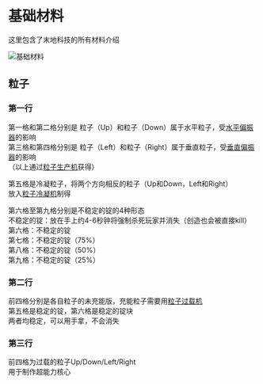 # 基础材料

这里包含了末地科技的所有材料介绍

![基础材料](https://gzassets.cn/minecraft/plugin/slimefun/wiki/addons/images/transc-endence/page.png ':size=50%')

## 粒子

### 第一行

第一格和第二格分别是 粒子（Up）和粒子（Down）属于水平粒子，受[水平偏振器](./Polarizer)的影响  
第三格和第四格分别是 粒子（Left）和粒子（Right）属于垂直粒子，受[垂直偏振器](./Polarizer)的影响  
（以上通过[粒子生产机](./Quirp-Oscillator)获得） 
 
第五格是冷凝粒子，将两个方向相反的粒子（Up和Down，Left和Right）  
放入[粒子冷凝机](./Quirp-Annihilator)制得  

第六格至第九格分别是不稳定的锭的4种形态  
不稳定的锭：放在手上约4-6秒钟将强制杀死玩家并消失（创造也会被直接kill）  
第六格：不稳定的锭  
第七格：不稳定的锭（75%）	  
第八格：不稳定的锭（50%）  
第九格：不稳定的锭（25%）  

### 第二行

前四格分别是各自粒子的未充能版，充能粒子需要用[粒子过载机](./Zot-Overloader)  
第五格是稳定的锭，第六格是稳定的锭块  
两者均稳定，可以用手拿，不会消失  

### 第三行

前四格为过载的粒子Up/Down/Left/Right  
用于制作超能力核心  
